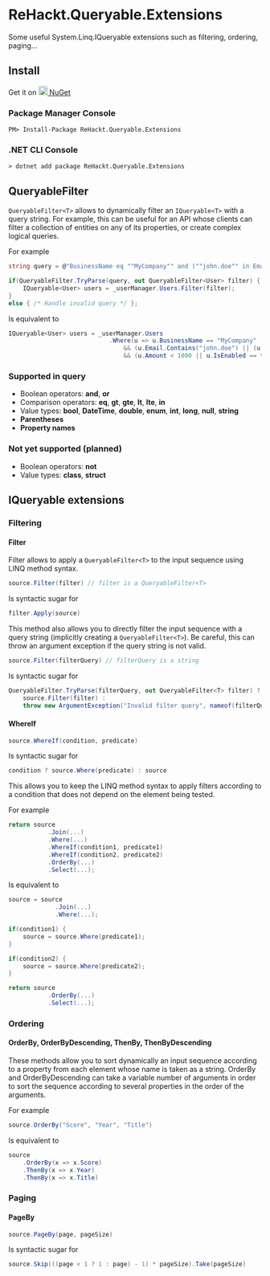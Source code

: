 # ReHackt.Queryable.Extensions
Some useful System.Linq.IQueryable extensions such as filtering, ordering, paging...

## Install

Get it on <a href="https://www.nuget.org/packages/ReHackt.Queryable.Extensions"><img src="https://www.nuget.org/Content/gallery/img/default-package-icon.svg" height=18 style="height:18px;" /> NuGet</a>

### Package Manager Console

```
PM> Install-Package ReHackt.Queryable.Extensions
```

### .NET CLI Console

```
> dotnet add package ReHackt.Queryable.Extensions
```

## QueryableFilter

`QueryableFilter<T>` allows to dynamically filter an `IQueryable<T>` with a query string. For example, this can be useful for an API whose clients can filter a collection of entities on any of its properties, or create complex logical queries.

For example

``` csharp
string query = @"BusinessName eq ""MyCompany"" and (""john.doe"" in Email or (FirstName eq ""John"" and LastName eq ""Doe"")) and (Amount lt 1000 or IsEnabled eq false)";

if(QueryableFilter.TryParse(query, out QueryableFilter<User> filter) {
    IQueryable<User> users = _userManager.Users.Filter(filter);
}
else { /* Handle invalid query */ };
```

Is equivalent to

``` csharp
IQueryable<User> users = _userManager.Users
                            .Where(u => u.BusinessName == "MyCompany"
                                && (u.Email.Contains("john.doe") || (u.FirstName == "John" && u.LastName == "Doe"))
                                && (u.Amount < 1000 || u.IsEnabled == false);
```

### Supported in query

* Boolean operators: **and**, **or**
* Comparison operators: **eq**, **gt**, **gte**, **lt**, **lte**, **in**
* Value types: **bool**, **DateTime**, **double**, **enum**, **int**, **long**, **null**, **string**
* **Parentheses**
* **Property names**

### Not yet supported (planned)

* Boolean operators: **not**
* Value types: **class**, **struct**

## IQueryable extensions

### Filtering

#### Filter

Filter allows to apply a `QueryableFilter<T>` to the input sequence using LINQ method syntax.

``` csharp
source.Filter(filter) // filter is a QueryableFilter<T>
```

Is syntactic sugar for

``` csharp
filter.Apply(source)
```

This method also allows you to directly filter the input sequence with a query string (implicitly creating a `QueryableFilter<T>`). Be careful, this can throw an argument exception if the query string is not valid.

``` csharp
source.Filter(filterQuery) // filterQuery is a string
```

Is syntactic sugar for

``` csharp
QueryableFilter.TryParse(filterQuery, out QueryableFilter<T> filter) ?
    source.Filter(filter) :
    throw new ArgumentException("Invalid filter query", nameof(filterQuery))
```

#### WhereIf

``` csharp
source.WhereIf(condition, predicate)
```

Is syntactic sugar for

``` csharp
condition ? source.Where(predicate) : source
```

This allows you to keep the LINQ method syntax to apply filters according to a condition that does not depend on the element being tested.

For example

``` csharp
return source
           .Join(...)
           .Where(...)
           .WhereIf(condition1, predicate1)
           .WhereIf(condition2, predicate2)
           .OrderBy(...)
           .Select(...);
```

Is equivalent to

``` csharp
source = source
             .Join(...)
             .Where(...);

if(condition1) {
    source = source.Where(predicate1);
} 

if(condition2) {
    source = source.Where(predicate2);
}

return source
           .OrderBy(...)
           .Select(...);
```

### Ordering

#### OrderBy, OrderByDescending, ThenBy, ThenByDescending

These methods allow you to sort dynamically an input sequence according to a property from each element whose name is taken as a string. OrderBy and OrderByDescending can take a variable number of arguments in order to sort the sequence according to several properties in the order of the arguments.

For example

``` csharp
source.OrderBy("Score", "Year", "Title")
```

Is equivalent to

``` csharp
source
    .OrderBy(x => x.Score)
    .ThenBy(x => x.Year)
    .ThenBy(x => x.Title)
```

### Paging

#### PageBy

``` csharp
source.PageBy(page, pageSize)
```

Is syntactic sugar for

``` csharp
source.Skip(((page < 1 ? 1 : page) - 1) * pageSize).Take(pageSize)
```
